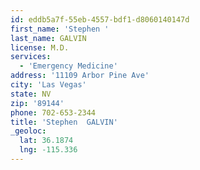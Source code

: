 ```yaml
---
id: eddb5a7f-55eb-4557-bdf1-d8060140147d
first_name: 'Stephen '
last_name: GALVIN
license: M.D.
services:
  - 'Emergency Medicine'
address: '11109 Arbor Pine Ave'
city: 'Las Vegas'
state: NV
zip: '89144'
phone: 702-653-2344
title: 'Stephen  GALVIN'
_geoloc:
  lat: 36.1874
  lng: -115.336
---
```

